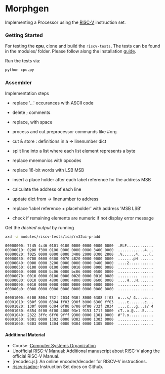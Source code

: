 # Morphgen

Implementing a Processor using the [RISC-V](https://riscv.org/wp-content/uploads/2017/05/riscv-spec-v2.2.pdf) instruction set. 

### Getting Started

For testing the **cpu**, clone and build the `riscv-tests`. The tests can be found in the modules/ folder. Please follow along the installation [guide](modules/README.md).

Run the tests via:
```bash
python cpu.py
```

### Assembler 

Implementation steps  
- replace '...' occurances with ASCII code 
- delete ; comments 
- replace, with space 
- process and cut preprocessor commands like #org 
- cut & store <label>: definitions in a <label> -> linenumber dict 
- split line into a list where each list element represents a byte 
- replace mnemonics with opcodes 
- replace 16-bit words with LSB MSB 

- insert a place holder after each label reference for the address MSB
- calculate the address of each line 
- update dict from <label> -> linenumber to <label> address 

- replace 'label reference + placeholder' with address 'MSB LSB'
- check if remaining elements are numeric if not display error message

Get the *desired output* by running 
```bash 
xxd -a modules/riscv-tests/isa/rv32ui-p-add 
```

```
00000000: 7f45 4c46 0101 0100 0000 0000 0000 0000  .ELF............
00000010: 0200 f300 0100 0000 0000 0080 3400 0000  ............4...
00000020: f025 0000 0000 0000 3400 2000 0300 2800  .%......4. ...(.
00000030: 0700 0600 0300 0070 4820 0000 0000 0000  .......pH ......
00000040: 0000 0000 3200 0000 0000 0000 0400 0000  ....2...........
00000050: 0100 0000 0100 0000 0010 0000 0000 0080  ................
00000060: 0000 0080 bc06 0000 bc06 0000 0500 0000  ................
00000070: 0010 0000 0100 0000 0020 0000 0010 0080  ......... ......
00000080: 0010 0080 4800 0000 4800 0000 0600 0000  ....H...H.......
00000090: 0010 0000 0000 0000 0000 0000 0000 0000  ................
000000a0: 0000 0000 0000 0000 0000 0000 0000 0000  ................
*
00001000: 6f00 8004 732f 2034 930f 8000 6308 ff03  o...s/ 4....c...
00001010: 930f 9000 6304 ff03 930f b000 6300 ff03  ....c.......c...
00001020: 130f 0000 6304 0f00 6700 0f00 732f 2034  ....c...g...s/ 4
00001030: 6354 0f00 6f00 4000 93e1 9153 171f 0000  cT..o.@....S....
00001040: 2322 3ffc 6ff0 9fff 9300 0000 1301 0000  #"?.o...........
00001050: 9301 0000 1302 0000 9302 0000 1303 0000  ................
00001060: 9303 0000 1304 0000 9304 0000 1305 0000  ................
```


#### Additional Material

- Course: [Computer Systems Organization](https://nyu-cso.github.io/index.html)
- [Unofficial RISC-V Manual](https://jemu.oscc.cc/): Additional manuscript about RISC-V along the official RISC-V Manual.
- [rvcodec.js]: An online encoder/decoder for RISCV-V instructions.
- [riscv-isadoc](https://msyksphinz-self.github.io/riscv-isadoc/html/index.html): Instruction Set docs on Github.
